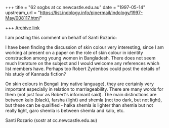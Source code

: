 +++
title = "62 sogbs at cc.newcastle.edu.au"
date = "1997-05-14"
upstream_url = "https://list.indology.info/pipermail/indology/1997-May/008117.html"

+++
[Archive link](https://list.indology.info/pipermail/indology/1997-May/008117.html)

I am posting this comment on behalf of Santi Rozario:

I have been finding the discussion of skin colour very interesting, since I
am working at present on a paper on the role of skin colour in identity
construction among young women in Bangladesh. There does not seem much
literature on the subject and I would welcome any references which list
members have. Perhaps too Robert Zydenbos could post the details of his
study of Kannada fiction?

On skin colours in Bengali (my native language), they are certainly very
important especially in relation to marriageability. There are many words
for them (not just four as Robert's informant said). The main distinctions
are between kalo (black), farsha (light) and shemla (not too dark, but not
light), but these can be qualified - halka shemla is lighter than shemla
but not really light, garo shemla is between shemla and kalo, etc.

Santi Rozario (sostr at cc.newcastle.edu.au)







